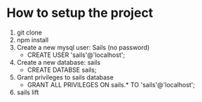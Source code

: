 How to setup the project
==

1. git clone
2. npm install
3. Create a new mysql user: Sails (no password)
	- CREATE USER 'sails'@'localhost';
4. Create a new database: sails
	- CREATE DATABSE sails;
5. Grant privileges to sails database
	- GRANT ALL PRIVILEGES ON sails.* TO 'sails'@'localhost';
5. sails lift